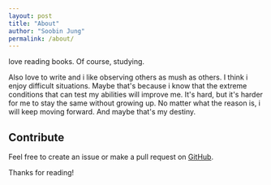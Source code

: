 ```yaml
---
layout: post
title: "About"
author: "Soobin Jung"
permalink: /about/
---
```


love reading books. Of course, studying. 

Also love to write and i like observing others as mush as others. 
I think i enjoy difficult situations. Maybe that's because i know that the extreme conditions that can test my abilities will improve me. It's hard, but it's harder for me to stay the same without growing up. No matter what the reason is, i will keep moving forward. And maybe that's my destiny.




## Contribute
Feel free to create an issue or make a pull request on [GitHub](https://github.com/SoobinJung1013).

Thanks for reading!

